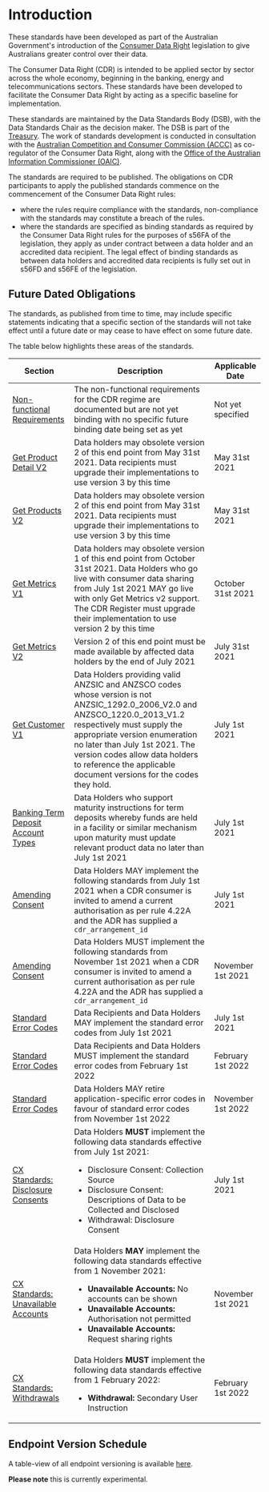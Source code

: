 # Introduction
These standards have been developed as part of the Australian Government's introduction of the [Consumer Data Right](https://www.accc.gov.au/focus-areas/consumer-data-right "ACCC Consumer Data Right webpage") legislation to give Australians greater control over their data.

The Consumer Data Right (CDR) is intended to be applied sector by sector across the whole economy, beginning in the banking, energy and telecommunications sectors.  These standards have been developed to facilitate the Consumer Data Right by acting as a specific baseline for implementation.

These standards are maintained by the Data Standards Body (DSB), with the Data Standards Chair as the decision maker.  The DSB is part of the [Treasury](https://www.directory.gov.au/portfolios/treasury/data-standards-body "Data Standards Body"). The work of standards development is conducted in consultation with the [Australian Competition and Consumer Commission (ACCC)](https://www.accc.gov.au/focus-areas/consumer-data-right-cdr-0 "ACCC's CDR webpage") as co-regulator of the Consumer Data Right, along with the [Office of the Australian Information Commissioner (OAIC)](https://www.oaic.gov.au/consumer-data-right/about-the-consumer-data-right/ "OAIC CDR webpage").

The standards are required to be published. The obligations on CDR participants to apply the published standards commence on the commencement of the Consumer Data Right rules:

- where the rules require compliance with the standards, non-compliance with the standards may constitute a breach of the rules.
- where the standards are specified as binding standards as required by the Consumer Data Right rules for the purposes of s56FA of the legislation, they apply as under contract between a data holder and an accredited data recipient.  The legal effect of binding standards as between data holders and accredited data recipients is fully set out in s56FD and s56FE of the legislation.

## Future Dated Obligations

The standards, as published from time to time, may include specific statements indicating that a specific section of the standards will not take effect until a future date or may cease to have effect on some future date.

The table below highlights these areas of the standards.

|Section|Description|Applicable Date|
|-------|-----------|---------------|
|[Non-functional Requirements](#non-functional-requirements)|The non-functional requirements for the CDR regime are documented but are not yet binding with no specific future binding date being set as yet|Not yet specified|
|[Get Product Detail V2](#get-products)|Data holders may obsolete version 2 of this end point from May 31st 2021.  Data recipients must upgrade their implementations to use version 3 by this time|May 31st 2021|
|[Get Products V2](#get-products)|Data holders may obsolete version 2 of this end point from May 31st 2021.  Data recipients must upgrade their implementations to use version 3 by this time|May 31st 2021|
|[Get Metrics V1](#get-metrics)|Data holders may obsolete version 1 of this end point from October 31st 2021. Data Holders who go live with consumer data sharing from July 1st 2021 MAY go live with only Get Metrics v2 support. The CDR Register must upgrade their implementation to use version 2 by this time|October 31st 2021|
|[Get Metrics V2](#get-metrics)|Version 2 of this end point must be made available by affected data holders by the end of July 2021|July 31st 2021|
| [Get Customer V1](#get-customer) | Data Holders providing valid ANZSIC and ANZSCO codes whose version is not ANZSIC_1292.0_2006_V2.0 and ANZSCO_1220.0_2013_V1.2 respectively must supply the appropriate version enumeration no later than July 1st 2021. The version codes allow data holders to reference the applicable document versions for the codes they hold. | July 1st 2021 |
| [Banking Term Deposit Account Types](#product-amp-account-components) | Data Holders who support maturity instructions for term deposits whereby funds are held in a facility or similar mechanism upon maturity must update relevant product data no later than July 1st 2021 | July 1st 2021 |
| [Amending Consent](#amending-authorisation-standards) |Data Holders MAY implement the following standards from July 1st 2021 when a CDR consumer is invited to amend a current authorisation as per rule 4.22A and the ADR has supplied a `cdr_arrangement_id`| July 1st 2021|
| [Amending Consent](#amending-authorisation-standards)|Data Holders MUST implement the following standards from November 1st 2021 when a CDR consumer is invited to amend a current authorisation as per rule 4.22A and the ADR has supplied a `cdr_arrangement_id`|November 1st 2021|
| [Standard Error Codes](#error-codes) | Data Recipients and Data Holders MAY implement the standard error codes from July 1st 2021 | July 1st 2021 |
| [Standard Error Codes](#error-codes) | Data Recipients and Data Holders MUST implement the standard error codes from February 1st 2022 | February 1st 2022 |
| [Standard Error Codes](#error-codes) | Data Holders MAY retire application-specific error codes in favour of standard error codes from November 1st 2022 | November 1st 2022 |
|[CX Standards: Disclosure Consents](#consent-standards)|Data Holders **MUST** implement the following data standards effective from July 1st 2021:<ul><li>Disclosure Consent: Collection Source</li><li>Disclosure Consent: Descriptions of Data to be Collected and Disclosed</li><li>Withdrawal: Disclosure Consent</li></ul> | July 1st 2021 |
| [CX Standards: Unavailable Accounts](#authorisation-standards)|Data Holders **MAY** implement the following data standards effective from 1 November 2021:<ul><li>**Unavailable Accounts:** No accounts can be shown</li><li>**Unavailable Accounts:** Authorisation not permitted</li><li>**Unavailable Accounts:** Request sharing rights</li></ul>|November 1st 2021|
| [CX Standards: Withdrawals](#withdrawal-standards)|Data Holders **MUST** implement the following data standards effective from 1 February 2022:<ul><li>**Withdrawal:** Secondary User Instruction</li></ul>|February 1st 2022|

## Endpoint Version Schedule
A table-view of all endpoint versioning is available <a href='includes/endpoint-version-schedule/'>here</a>.

**Please note** this is currently experimental.
